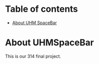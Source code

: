 # Table of contents

* [About UHM SpaceBar](#about-uhmspacebar)


# About UHMSpaceBar

This is our 314 final project.
